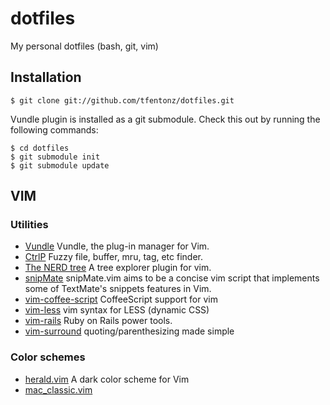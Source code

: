 # dotfiles

My personal dotfiles (bash, git, vim)

## Installation

    $ git clone git://github.com/tfentonz/dotfiles.git
    
Vundle plugin is installed as a git submodule. Check this out by running the following commands:

    $ cd dotfiles
    $ git submodule init
    $ git submodule update

## VIM

### Utilities

* [Vundle](https://github.com/gmarik/Vundle.vim) Vundle, the plug-in manager for Vim.
* [CtrlP](https://github.com/kien/ctrlp.vim) Fuzzy file, buffer, mru, tag, etc finder.
* [The NERD tree](https://github.com/scrooloose/nerdtree) A tree explorer plugin for vim.
* [snipMate](https://github.com/msanders/snipmate.vim) snipMate.vim aims to be a concise vim script that implements some of TextMate's snippets features in Vim.
* [vim-coffee-script](https://github.com/kchmck/vim-coffee-script) CoffeeScript support for vim
* [vim-less](https://github.com/groenewege/vim-less) vim syntax for LESS (dynamic CSS)
* [vim-rails](https://github.com/tpope/vim-rails) Ruby on Rails power tools.
* [vim-surround](https://github.com/tpope/vim-surround) quoting/parenthesizing made simple

### Color schemes

* [herald.vim](http://www.vim.org/scripts/script.php?script_id=2684) A dark color scheme for Vim
* [mac_classic.vim](https://github.com/nelstrom/vim-mac-classic-theme)
